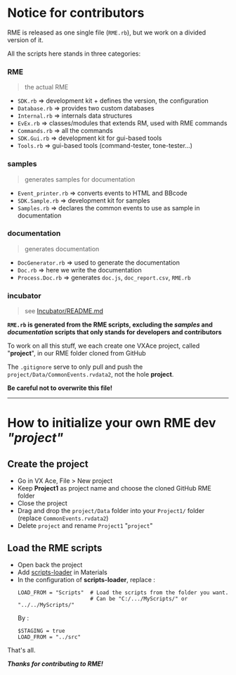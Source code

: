 # Notice for contributors

RME is released as one single file (`RME.rb`), but we work on a divided version of it.

All the scripts here stands in three categories:

### RME
> the actual RME
- `SDK.rb` => development kit + defines the version, the configuration
- `Database.rb` => provides two custom databases
- `Internal.rb` => internals data structures
- `EvEx.rb` => classes/modules that extends RM, used with RME commands
- `Commands.rb` => all the commands
- `SDK.Gui.rb` => development kit for gui-based tools
- `Tools.rb` => gui-based tools (command-tester, tone-tester...)
### samples
> generates samples for documentation
- `Event_printer.rb` => converts events to HTML and BBcode
- `SDK.Sample.rb` => development kit for samples
- `Samples.rb` => declares the common events to use as sample in documentation
### documentation
> generates documentation
- `DocGenerator.rb` => used to generate the documentation
- `Doc.rb` => here we write the documentation
- `Process.Doc.rb` => generates `doc.js`, `doc_report.csv`, `RME.rb`
### incubator
> see [Incubator/README.md](src/Incubator/README.md)

**`RME.rb` is generated from the RME scripts, excluding the *samples* and *documentation* scripts that only stands for developers and contributors**

To work on all this stuff, we each create one VXAce project, called "**project**", in our RME folder cloned from GitHub

The `.gitignore` serve to only pull and push the `project/Data/CommonEvents.rvdata2`, not the hole **project**.

**Be careful not to overwrite this file!**

***

# How to initialize your own RME dev *"project"*

## Create the project
- Go in VX Ace, File > New project
- Keep **Project1** as project name and choose the cloned GitHub RME folder
- Close the project
- Drag and drop the `project/Data` folder into your `Project1/` folder (replace `CommonEvents.rvdata2`)
- Delete `project` and rename `Project1` "`project`"

## Load the RME scripts
- Open back the project
- Add [scripts-loader](https://github.com/RMEx/scripts-externalizer/blob/master/scripts-loader.rb) in Materials
- In the configuration of **scripts-loader**, replace :
  ```
  LOAD_FROM = "Scripts"  # Load the scripts from the folder you want.
                         # Can be "C:/.../MyScripts/" or "../../MyScripts/"
  ```
  By :
  ```
  $STAGING = true
  LOAD_FROM = "../src"
  ```
That's all.

***Thanks for contributing to RME!***